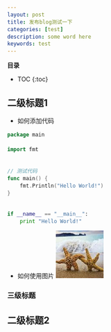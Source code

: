 ```yaml
---
layout: post 
title: 发布blog测试一下
categories: [test]
description: some word here
keywords: test
---
```



**目录**

* TOC
{:toc}

## 二级标题1

- 如何添加代码

```go
package main

import fmt


// 测试代码
func main() {
    fmt.Println("Hello World!")
}

```

```python

if __name__ == "__main__":
    print "Hello World!"

```

- 如何使用图片
 ![](/images/blog/test_pic.jpg)


### 三级标题

## 二级标题2